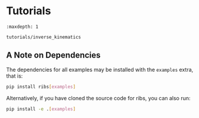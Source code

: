 # Tutorials

```{toctree}
:maxdepth: 1

tutorials/inverse_kinematics
```

## A Note on Dependencies

The dependencies for all examples may be installed with the `examples` extra,
that is:

```bash
pip install ribs[examples]
```

Alternatively, if you have cloned the source code for ribs, you can also run:

```bash
pip install -e .[examples]
```
